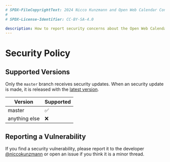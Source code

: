 ```yaml
---
# SPDX-FileCopyrightText: 2024 Nicco Kunzmann and Open Web Calendar Contributors <https://open-web-calendar.quelltext.eu/>
#
# SPDX-License-Identifier: CC-BY-SA-4.0

description: How to report security concerns about the Open Web Calendar project.
---
```


# Security Policy

## Supported Versions

Only the `master` branch receives security updates.
When an security update is made, it is released with the [latest version](../changelog).

| Version       | Supported          |
| ------------- | ------------------ |
| master        |       ✅           |
| anything else |       ❌           |

## Reporting a Vulnerability

If you find a security vulnerability, please report it to the developer
[@niccokunzmann](https://github.com/niccokunzmann/) or
open an issue if you think it is a minor thread.
